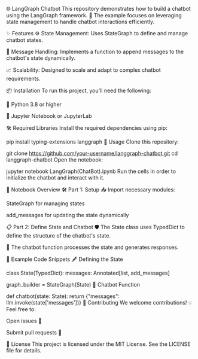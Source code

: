 🌐 LangGraph Chatbot
This repository demonstrates how to build a chatbot using the LangGraph framework. 🚀 The example focuses on leveraging state management to handle chatbot interactions efficiently.

✨ Features
⚙️ State Management: Uses StateGraph to define and manage chatbot states.

📨 Message Handling: Implements a function to append messages to the chatbot's state dynamically.

📈 Scalability: Designed to scale and adapt to complex chatbot requirements.

📦 Installation
To run this project, you'll need the following:

🐍 Python 3.8 or higher

📓 Jupyter Notebook or JupyterLab

🛠️ Required Libraries
Install the required dependencies using pip:


pip install typing-extensions langgraph
🚀 Usage
Clone this repository:


git clone https://github.com/your-username/langgraph-chatbot.git
cd langgraph-chatbot
Open the notebook:


jupyter notebook LangGraph(ChatBot).ipynb
Run the cells in order to initialize the chatbot and interact with it.

📖 Notebook Overview
🛠️ Part 1: Setup
📥 Import necessary modules:

StateGraph for managing states

add_messages for updating the state dynamically

📋 Part 2: Define State and Chatbot
🛡️ The State class uses TypedDict to define the structure of the chatbot's state.

🤖 The chatbot function processes the state and generates responses.

🧩 Example Code Snippets
🖋️ Defining the State


class State(TypedDict):
    messages: Annotated[list, add_messages]

graph_builder = StateGraph(State)
🤖 Chatbot Function

def chatbot(state: State):
    return {"messages": llm.invoke(state['messages'])}
🤝 Contributing
We welcome contributions! 💡 Feel free to:

Open issues 🐛

Submit pull requests 🔧

📝 License
This project is licensed under the MIT License. See the LICENSE file for details.
